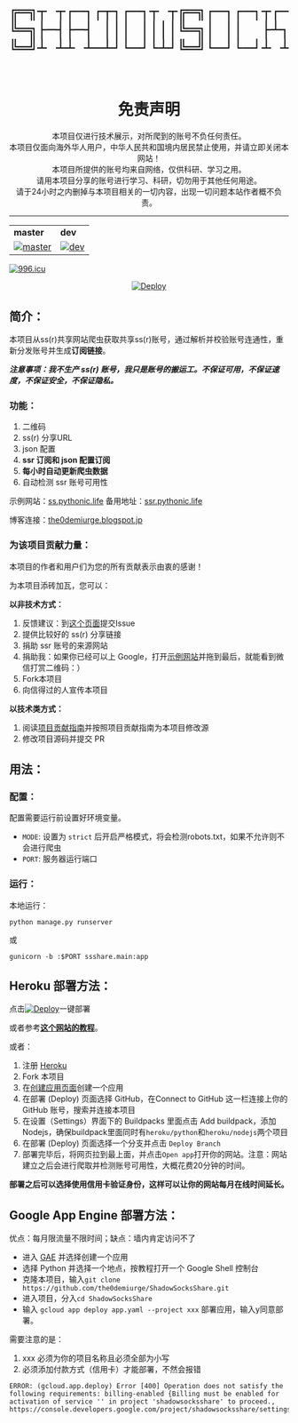 <h1 align="center">
    <pre>
╔═╗┬ ┬┌─┐┌┬┐┌─┐┬ ┬╔═╗┌─┐┌─┐┬┌─┌─┐
╚═╗├─┤├─┤ │││ ││││╚═╗│ ││  ├┴┐└─┐
╚═╝┴ ┴┴ ┴─┴┘└─┘└┴┘╚═╝└─┘└─┘┴ ┴└─┘
    </pre>
</h1>

<h1 align="center"> 免责声明 </h1>

<p align="center">
本项目仅进行技术展示，对所爬到的账号不负任何责任。
<br>
本项目仅面向海外华人用户，中华人民共和国境内居民禁止使用，并请立即关闭本网站！
<br>
本项目所提供的账号均来自网络，仅供科研、学习之用。
<br>
请用本项目分享的账号进行学习、科研，切勿用于其他任何用途。
<br>
请于24小时之内删掉与本项目相关的一切内容，出现一切问题本站作者概不负责。
</p>
<hr>

<center>
    <table>
        <tr>
            <td><strong>master</strong></td>
            <td><strong>dev</strong></td>
        </tr>
        <tr>
            <td><a href="https://travis-ci.org/the0demiurge/ShadowSocksShare"><img src="https://travis-ci.org/the0demiurge/ShadowSocksShare.svg?branch=master" alt="master"></a></td>
            <td> <a href="https://travis-ci.org/the0demiurge/ShadowSocksShare"><img src="https://travis-ci.org/the0demiurge/ShadowSocksShare.svg?branch=dev" alt="dev"></a></td></tr>
    </table>
</center>

<a href="https://996.icu"><img src="https://img.shields.io/badge/link-996.icu-red.svg" alt="996.icu" /></a>


<center><a href="https://heroku.com/deploy?template=https://github.com/jiubokeji/ShadowSocksShare/tree/master"><img src="https://www.herokucdn.com/deploy/button.svg" alt="Deploy"></a></center>

## 简介：

本项目从ss(r)共享网站爬虫获取共享ss(r)账号，通过解析并校验账号连通性，重新分发账号并生成**订阅链接**。

***注意事项：我不生产 ss(r) 账号，我只是账号的搬运工。不保证可用，不保证速度，不保证安全，不保证隐私。***

### 功能：

1. 二维码
2. ss(r) 分享URL
3. json 配置
4. **ssr 订阅和 json 配置订阅**
5. **每小时自动更新爬虫数据**
6. 自动检测 ssr 账号可用性

示例网站：[ss.pythonic.life](http://ss.pythonic.life)
备用地址：[ssr.pythonic.life](http://ssr.pythonic.life)

博客连接：[the0demiurge.blogspot.jp](https://the0demiurge.blogspot.jp/2017/07/shadowsocks.html)

### 为该项目贡献力量：

本项目的作者和用户们为您的所有贡献表示由衷的感谢！

为本项目添砖加瓦，您可以：

**以非技术方式：**

1. 反馈建议：到[这个页面](https://github.com/the0demiurge/ShadowSocksShare/issues)提交Issue
2. 提供比较好的 ss(r) 分享链接
3. 捐助 ssr 账号的来源网站
4. 捐助我：如果你已经可以上 Google，打开[示例网站](http://ss.pythonic.life)并拖到最后，就能看到微信打赏二维码：）
5. Fork本项目
6. 向信得过的人宣传本项目

**以技术类方式：**

1. 阅读[项目贡献指南](https://github.com/the0demiurge/ShadowSocksShare/wiki)并按照项目贡献指南为本项目修改源
2. 修改项目源码并提交 PR

## 用法：

### 配置：

配置需要运行前设置好环境变量。

- `MODE`: 设置为 `strict` 后开启严格模式，将会检测robots.txt，如果不允许则不会进行爬虫
- `PORT`: 服务器运行端口

### 运行：

本地运行：

`python manage.py runserver`

或

`gunicorn -b :$PORT ssshare.main:app`

## Heroku 部署方法：


点击[![Deploy](https://www.herokucdn.com/deploy/button.svg)](https://heroku.com/deploy?template=https://github.com/the0demiurge/ShadowSocksShare-OpenShift/tree/master)一键部署

或者参考[**这个网站的教程**](https://hoochanlon.github.io/fq-book/#/web/heroku-deploy)。

或者：

1. 注册 [Heroku](https://heroku.com)
2. Fork 本项目
3. 在[创建应用页面](https://dashboard.heroku.com/new-app)创建一个应用
4. 在部署 (Deploy) 页面选择 GitHub，在Connect to GitHub 这一栏连接上你的 GitHub 账号，搜索并连接本项目
5. 在设置（Settings）界面下的 Buildpacks 里面点击 Add buildpack，添加Nodejs，确保buildpack里面同时有`heroku/python`和`heroku/nodejs`两个项目
6. 在部署 (Deploy) 页面选择一个分支并点击 `Deploy Branch`
7. 部署完毕后，将网页拉到最上面，并点击`Open app`打开你的网站。注意：网站建立之后会进行爬取并检测账号可用性，大概花费20分钟的时间。

**部署之后可以选择使用信用卡验证身份，这样可以让你的网站每月在线时间延长。**

## Google App Engine 部署方法：
优点：每月限流量不限时间；缺点：墙内肯定访问不了

- 进入 [GAE](https://console.cloud.google.com/appengine) 并选择创建一个应用
- 选择 Python 并选择一个地点，按教程打开一个 Google Shell 控制台
- 克隆本项目，输入`git clone https://github.com/the0demiurge/ShadowSocksShare.git`
- 进入项目，分入`cd ShadowSocksShare`
- 输入 `gcloud app deploy app.yaml --project xxx` 部署应用，输入y同意部署。

需要注意的是：

1. xxx 必须为你的项目名称且必须全部为小写
2. 必须添加付款方式（信用卡）才能部署，不然会报错

```
ERROR: (gcloud.app.deploy) Error [400] Operation does not satisfy the following requirements: billing-enabled {Billing must be enabled for activation of service '' in project 'shadowsocksshare' to proceed., https://console.developers.google.com/project/shadowsocksshare/settings}
```
